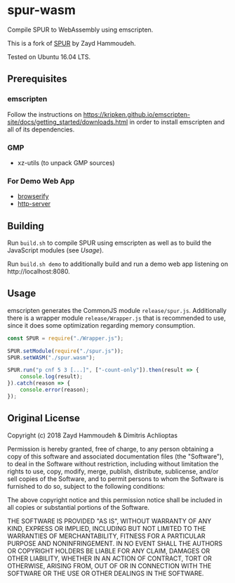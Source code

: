 # spur-wasm
Compile SPUR to WebAssembly using emscripten.

This is a fork of [SPUR](https://github.com/ZaydH/spur) by Zayd Hammoudeh.

Tested on Ubuntu 16.04 LTS.

## Prerequisites
### emscripten
Follow the instructions on https://kripken.github.io/emscripten-site/docs/getting_started/downloads.html in order to install emscripten and all of its dependencies.

### GMP
* xz-utils (to unpack GMP sources)

### For Demo Web App
* [browserify](https://www.npmjs.com/package/browserify)
* [http-server](https://www.npmjs.com/package/http-server)

## Building
Run `build.sh` to compile SPUR using emscripten as well as to build the JavaScript modules (see *Usage*).

Run `build.sh demo` to additionally build and run a demo web app listening on http://localhost:8080.

## Usage
emscripten generates the CommonJS module `release/spur.js`. Additionally there is a wrapper module `release/Wrapper.js` that is recommended to use, since it does some optimization regarding memory consumption.

```js
const SPUR = require("./Wrapper.js");

SPUR.setModule(require("./spur.js"));
SPUR.setWASM("./spur.wasm");

SPUR.run("p cnf 5 3 [...]", ["-count-only"]).then(result => {
	console.log(result);
}).catch(reason => {
	console.error(reason);
});
```

## Original License
Copyright (c) 2018 Zayd Hammoudeh & Dimitris Achlioptas

Permission is hereby granted, free of charge, to any person obtaining a copy
of this software and associated documentation files (the "Software"), to deal
in the Software without restriction, including without limitation the rights
to use, copy, modify, merge, publish, distribute, sublicense, and/or sell
copies of the Software, and to permit persons to whom the Software is
furnished to do so, subject to the following conditions:

The above copyright notice and this permission notice shall be included in all
copies or substantial portions of the Software.

THE SOFTWARE IS PROVIDED "AS IS", WITHOUT WARRANTY OF ANY KIND, EXPRESS OR
IMPLIED, INCLUDING BUT NOT LIMITED TO THE WARRANTIES OF MERCHANTABILITY,
FITNESS FOR A PARTICULAR PURPOSE AND NONINFRINGEMENT. IN NO EVENT SHALL THE
AUTHORS OR COPYRIGHT HOLDERS BE LIABLE FOR ANY CLAIM, DAMAGES OR OTHER
LIABILITY, WHETHER IN AN ACTION OF CONTRACT, TORT OR OTHERWISE, ARISING FROM,
OUT OF OR IN CONNECTION WITH THE SOFTWARE OR THE USE OR OTHER DEALINGS IN THE
SOFTWARE.

